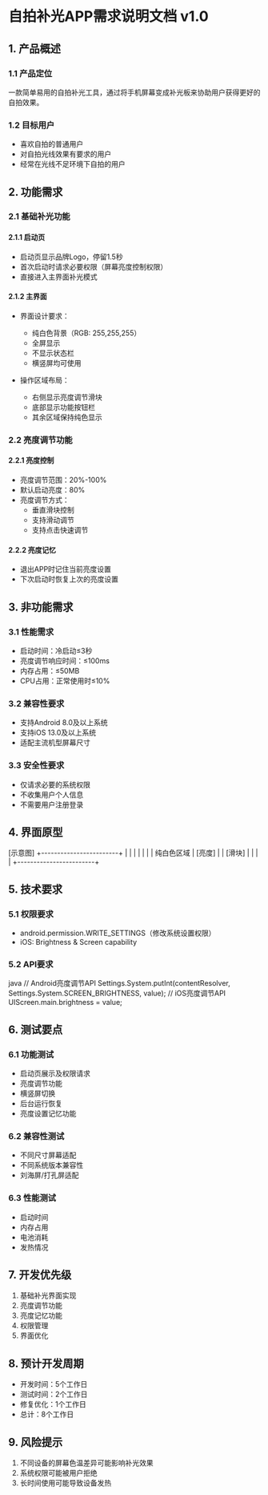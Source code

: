 # 自拍补光APP需求说明文档 v1.0

## 1. 产品概述

### 1.1 产品定位
一款简单易用的自拍补光工具，通过将手机屏幕变成补光板来协助用户获得更好的自拍效果。

### 1.2 目标用户
- 喜欢自拍的普通用户
- 对自拍光线效果有要求的用户
- 经常在光线不足环境下自拍的用户

## 2. 功能需求

### 2.1 基础补光功能

#### 2.1.1 启动页
- 启动页显示品牌Logo，停留1.5秒
- 首次启动时请求必要权限（屏幕亮度控制权限）
- 直接进入主界面补光模式

#### 2.1.2 主界面
- 界面设计要求：
  - 纯白色背景（RGB: 255,255,255）
  - 全屏显示
  - 不显示状态栏
  - 横竖屏均可使用
  
- 操作区域布局：
  - 右侧显示亮度调节滑块
  - 底部显示功能按钮栏
  - 其余区域保持纯色显示

### 2.2 亮度调节功能

#### 2.2.1 亮度控制
- 亮度调节范围：20%-100%
- 默认启动亮度：80%
- 亮度调节方式：
  - 垂直滑块控制
  - 支持滑动调节
  - 支持点击快速调节

#### 2.2.2 亮度记忆
- 退出APP时记住当前亮度设置
- 下次启动时恢复上次的亮度设置

## 3. 非功能需求

### 3.1 性能需求
- 启动时间：冷启动≤3秒
- 亮度调节响应时间：≤100ms
- 内存占用：≤50MB
- CPU占用：正常使用时≤10%

### 3.2 兼容性要求
- 支持Android 8.0及以上系统
- 支持iOS 13.0及以上系统
- 适配主流机型屏幕尺寸

### 3.3 安全性要求
- 仅请求必要的系统权限
- 不收集用户个人信息
- 不需要用户注册登录

## 4. 界面原型
[示意图]
+------------------------+
| |
| |
| |
| 纯白色区域 | [亮度]
| | [滑块]
| |
| |
+------------------------+


## 5. 技术要求

### 5.1 权限要求
- android.permission.WRITE_SETTINGS（修改系统设置权限）
- iOS: Brightness & Screen capability

### 5.2 API要求
java
// Android亮度调节API
Settings.System.putInt(contentResolver, Settings.System.SCREEN_BRIGHTNESS, value);
// iOS亮度调节API
UIScreen.main.brightness = value;


## 6. 测试要点

### 6.1 功能测试
- 启动页展示及权限请求
- 亮度调节功能
- 横竖屏切换
- 后台运行恢复
- 亮度设置记忆功能

### 6.2 兼容性测试
- 不同尺寸屏幕适配
- 不同系统版本兼容性
- 刘海屏/打孔屏适配

### 6.3 性能测试
- 启动时间
- 内存占用
- 电池消耗
- 发热情况

## 7. 开发优先级
1. 基础补光界面实现
2. 亮度调节功能
3. 亮度记忆功能
4. 权限管理
5. 界面优化

## 8. 预计开发周期
- 开发时间：5个工作日
- 测试时间：2个工作日
- 修复优化：1个工作日
- 总计：8个工作日

## 9. 风险提示
1. 不同设备的屏幕色温差异可能影响补光效果
2. 系统权限可能被用户拒绝
3. 长时间使用可能导致设备发热
